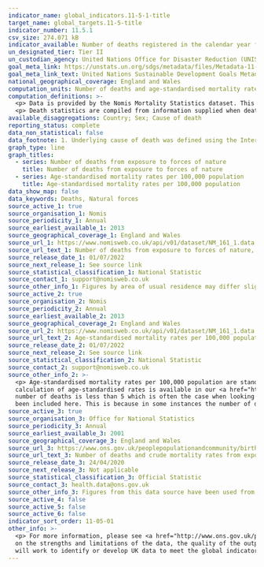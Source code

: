 ```yaml
---
indicator_name: global_indicators.11-5-1-title
target_name: global_targets.11-5-title
indicator_number: 11.5.1
csv_size: 274.071 kB
indicator_available: Number of deaths registered in the calendar year from exposure to forces of nature in England and Wales
un_designated_tier: Tier II
un_custodian_agency: United Nations Office for Disaster Reduction (UNISDR)
goal_meta_link: https://unstats.un.org/sdgs/metadata/files/Metadata-11-05-01.pdf
goal_meta_link_text: United Nations Sustainable Development Goals Metadata (PDF 224 KB)
national_geographical_coverage: England and Wales
computation_units: Number of deaths and age-standardised mortality rates per 100,000 population
computation_definitions: >-
  <p> Data is provided by the Nomis Mortality Statistics dataset. This dataset provides mortality statistics for England and Wales, broken down by calendar year, sex and underlying cause of death (classified using ICD10, the International Classification of Diseases, 10th revision). </p>
  <p> Death statistics are compiled from information supplied when deaths are certified and registered as part of civil registration, a legal requirement. </p>
available_disaggregations: Country; Sex; Cause of death
reporting_status: complete
data_non_statistical: false
data_footnote: 1. Underlying cause of death was defined using the International Classification of Diseases, Tenth Revision (ICD-10) codes X30 to X39. 2. Figures are for persons resident in England and Wales
graph_type: line
graph_titles:
  - series: Number of deaths from exposure to forces of nature
    title: Number of deaths from exposure to forces of nature
  - series: Age-standardised mortality rates per 100,000 population
    title: Age-standardised mortality rates per 100,000 population
data_show_map: false
data_keywords: Deaths, Natural forces
source_active_1: true
source_organisation_1: Nomis
source_periodicity_1: Annual
source_earliest_available_1: 2013
source_geographical_coverage_1: England and Wales
source_url_1: https://www.nomisweb.co.uk/api/v01/dataset/NM_161_1.data.csv?geography=2092957715,2092957699,2092957700,2092957703,2092957716&cause_of_death=0,12430...12439&gender=0...2&age=0&measure=1&measures=20100
source_url_text_1: Number of deaths from exposure to forces of nature, England and Wales from 2013 to 2021
source_release_date_1: 01/07/2022
source_next_release_1: See source link
source_statistical_classification_1: National Statistic
source_contact_1: support@nomisweb.co.uk
source_other_info_1: Figures by area of usual residence may differ slightly to other published figures available on the ONS website. This is because the boundary files used to derive geography information (National Statistics Postcode Lookup (NSPL)) are updated quarterly which can result in small differences.
source_active_2: true
source_organisation_2: Nomis
source_periodicity_2: Annual
source_earliest_available_2: 2013
source_geographical_coverage_2: England and Wales
source_url_2: https://www.nomisweb.co.uk/api/v01/dataset/NM_161_1.data.csv?geography=2092957703&cause_of_death=0,2510&gender=0...2&age=0&measure=2&measures=20100
source_url_text_2: Age-standardised mortality rates per 100,000 population from exposure to forces of nature, England and Wales from 2013 to 2021
source_release_date_2: 01/07/2022
source_next_release_2: See source link
source_statistical_classification_2: National Statistic
source_contact_2: support@nomisweb.co.uk
source_other_info_2: >-
  <p> Age-standardised mortality rates per 100,000 population are standardised to the 2013 European Standard Population. Age-standardised rates are used to allow comparison between populations which may contain different proportions of people of different ages. More information on the
  calculation of age-standardised rates is available in our <a href="https://www.ons.gov.uk/peoplepopulationandcommunity/birthsdeathsandmarriages/deaths/methodologies/userguidetomortalitystatisticsjuly2017">User Guide to Mortality Statistics.</a> </p> <p> Rates are suppressed when the
  number of deaths is less than 5 which is often the case when looking at mid-level super output area data or looking at detailed cause of death. The source data contains separate death rates per 100,000 population for England and for Wales, and death rates by cause of death which have not
  been included here. This is because in some instances the number of deaths are very small (less than 10), meaning the rate is statistically unreliable.</p>
source_active_3: true
source_organisation_3: Office for National Statistics
source_periodicity_3: Annual
source_earliest_available_3: 2001
source_geographical_coverage_3: England and Wales
source_url_3: https://www.ons.gov.uk/peoplepopulationandcommunity/birthsdeathsandmarriages/deaths/adhocs/11640numberofdeathsandcrudemortalityratesfromexposuretoforcesofnatureenglandandwales2001to2018
source_url_text_3: Number of deaths and crude mortality rates from exposure to forces of nature, England and Wales - 2001 to 2018
source_release_date_3: 24/04/2020
source_next_release_3: Not applicable
source_statistical_classification_3: Official Statistic
source_contact_3: health.data@ons.gov.uk 
source_other_info_3: Figures from this data source have been used from 2001-2013. After this, data from Nomis have been used instead (see source 1).
source_active_4: false
source_active_5: false
source_active_6: false
indicator_sort_order: 11-05-01
other_info: >-
  <p> For more information, please see <a href="http://www.ons.gov.uk/peoplepopulationandcommunity/birthsdeathsandmarriages/deaths/qmis/mortalitystatisticsinenglandandwalesqmi">Nomis Mortality Statistics Quality and Methodology Information</a>. This document contains important information
  on the strengths and limitations of the data, the quality of the output including the accuracy of the data, how it compares with related data, uses and users and how the output was created.</p> This indicator is being used as an approximation of the UN SDG Indicator. Where possible, we
  will work to identify or develop UK data to meet the global indicator specification. This indicator has been identified in collaboration with topic experts.
---
```

